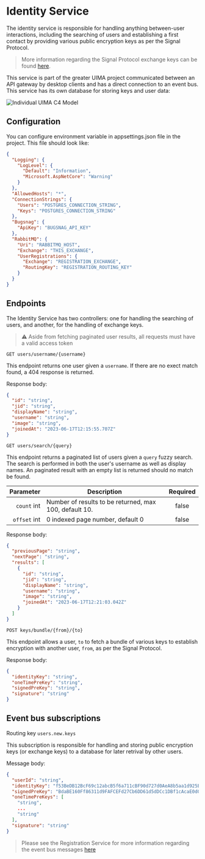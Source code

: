 # Identity Service

The identity service is responsible for handling anything between-user interactions, including the searching of users and establishing a first contact by providing various public encryption keys as per the Signal Protocol.

> More information regarding the Signal Protocol exchange keys can be found [here](https://signal.org/docs/specifications/x3dh/#publishing-keys).

This service is part of the greater UIMA project communicated between an API gateway by desktop clients and has a direct connection to an event bus. This service  has its own database for storing keys and user data:

![Individual  UIMA C4 Model](https://github.com/UIMA-Messaging/identity-service/assets/56337726/29aba09b-839a-4ab4-bbc2-6b5a0c8adf9d)

## Configuration
You can configure environment variable in appsettings.json file in the project. This file should look like:
```json
{
  "Logging": {
    "LogLevel": {
      "Default": "Information",
      "Microsoft.AspNetCore": "Warning"
    }
  },
  "AllowedHosts": "*",
  "ConnectionStrings": {
    "Users": "POSTGRES_CONNECTION_STRING",
    "Keys": "POSTGRES_CONNECTION_STRING"
  },
  "Bugsnag": {
    "ApiKey": "BUGSNAG_API_KEY"
  },
  "RabbitMQ": {
    "Uri": "RABBITMQ_HOST",
    "Exchange": "THIS_EXCHANGE",
    "UserRegistrations": {
      "Exchange": "REGISTRATION_EXCHANGE",
      "RoutingKey": "REGISTRATION_ROUTING_KEY"
    }
  }
}
```

## Endpoints

The Identity Service has two controllers: one for handling the searching of users, and another, for the handling of exchange keys.

> ⚠ Aside from fetching paginated user results, all requests must have a valid access token

`GET users/username/{username}`

This endpoint returns one user given a `username`. If there are no exect match found, a 404 response is returned.

Response body:
```json
{
  "id": "string",
  "jid": "string",
  "displayName": "string",
  "username": "string",
  "image": "string",
  "joinedAt": "2023-06-17T12:15:55.707Z"
}
```

`GET users/search/{query}`

This endpoint returns a paginated list of users given a `query` fuzzy search. The search is performed in both the user's username as well as display names. An paginated result with an empty list is returned should no match be found.

|       **Parameter** | **Description**           | **Required** |
| ------------------: | ------------------------- | :----------: |
| `count` int         | Number of results to be returned, max 100, default 10.                |     false    |
| `offset` int        | 0 indexed page number, default 0                  |     false    |

Response body:
```json
{
  "previousPage": "string",
  "nextPage": "string",
  "results": [
    {
      "id": "string",
      "jid": "string",
      "displayName": "string",
      "username": "string",
      "image": "string",
      "joinedAt": "2023-06-17T12:21:03.042Z"
    }
  ]
}
```

`POST keys/bundle/{from}/{to}`

This endpoint allows a user, `to` to fetch a bundle of various keys to establish encryption with another user, `from`, as per the Signal Protocol.

Response body:
```json
{
  "identityKey": "string",
  "oneTimePreKey": "string",
  "signedPreKey": "string",
  "signature": "string"
}
```

## Event bus subscriptions

Routing key `users.new.keys`

This subscription is responsible for handling and storing public encryption keys (or exchange keys) to a database for later retrival by other users.

Message body:
```json
{
  "userId": "string",
  "identityKey": "f53BeDB12BcF69c12abcB5f6a711cBF90d727d0AeA8b5aa1d925E08b608f7EDbC42AdeeE6Bae6C6d73F0aaeCb6f",
  "signedPreKey": "BdaBE160Ff86311d9FAFCEFd27Cb6DD61d5dDCc1DBf1cAcaE0d0158C857de71ce26dBCBbcaeC2FABC8B4f",
  "oneTimePreKeys": [
    "string",
    ...
    "string"
  ],
  "signature": "string"
}
```

> Please see the Registration Service for more information regarding the event bus messages [here](https://github.com/UIMA-Messaging/registration-service)

